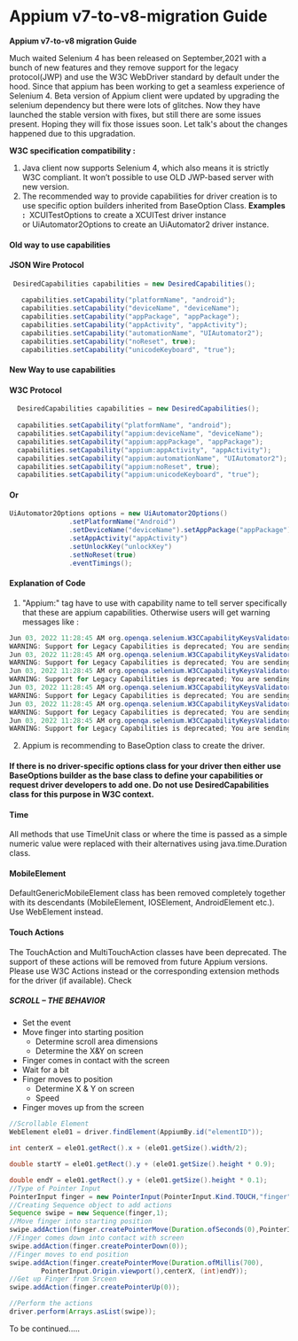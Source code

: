 # Appium v7-to-v8-migration Guide
  
  **Appium v7-to-v8 migration Guide**

Much waited Selenium 4 has been released on September,2021 with a bunch of new features and they remove support for the legacy protocol(JWP) and use the W3C WebDriver standard by default under the hood. Since that appium has been working to get a seamless experience of Selenium 4. Beta version of Appium client were updated by upgrading the selenium dependency but there were lots of glitches. Now they have launched the stable version with fixes, but still there are some issues present. Hoping they will fix those issues soon. Let talk's about the changes happened due to this upgradation. 

**W3C specification compatibility :**

1. Java client now supports Selenium 4, which also means it is strictly W3C compliant. It won’t possible to use OLD JWP-based server with new version. 
2. The recommended way to provide capabilities for driver creation is to use specific option builders inherited from BaseOption Class.
**Examples :**
 XCUITestOptions to create a XCUITest driver instance or UiAutomator2Options to create an UiAutomator2 driver instance.
 
 #### Old way to use capabilities 
 
 #### JSON Wire Protocol
 ```java   
  DesiredCapabilities capabilities = new DesiredCapabilities();
  
    capabilities.setCapability("platformName", "android");
    capabilities.setCapability("deviceName", "deviceName");
    capabilities.setCapability("appPackage", "appPackage");
    capabilities.setCapability("appActivity", "appActivity");
    capabilities.setCapability("automationName", "UIAutomator2");
    capabilities.setCapability("noReset", true);
    capabilities.setCapability("unicodeKeyboard", "true");
  ```

 
#### New Way to use capabilities
#### W3C Protocol
```java 
  DesiredCapabilities capabilities = new DesiredCapabilities();
  
  capabilities.setCapability("platformName", "android");
  capabilities.setCapability("appium:deviceName", "deviceName");
  capabilities.setCapability("appium:appPackage", "appPackage");
  capabilities.setCapability("appium:appActivity", "appActivity");
  capabilities.setCapability("appium:automationName", "UIAutomator2");
  capabilities.setCapability("appium:noReset", true);
  capabilities.setCapability("appium:unicodeKeyboard", "true");
 ```
 #### Or
 ```Java
 UiAutomator2Options options = new UiAutomator2Options()
                .setPlatformName("Android")
                .setDeviceName("deviceName").setAppPackage("appPackage")
                .setAppActivity("appActivity")
                .setUnlockKey("unlockKey")
                .setNoReset(true)
                .eventTimings();
``` 
#### Explanation of Code
1. "Appium:" tag have to use with capability name to tell server specifically that these are appium capabilities. Otherwise users will get warning messages like :
 ```Java
Jun 03, 2022 11:28:45 AM org.openqa.selenium.W3CCapabilityKeysValidator validateCapability
WARNING: Support for Legacy Capabilities is deprecated; You are sending "deviceName" which is an invalid capability. Please update to W3C Syntax: https://www.selenium.dev/blog/2022/legacy-protocol-support/
Jun 03, 2022 11:28:45 AM org.openqa.selenium.W3CCapabilityKeysValidator validateCapability
WARNING: Support for Legacy Capabilities is deprecated; You are sending "appPackage" which is an invalid capability. Please update to W3C Syntax: https://www.selenium.dev/blog/2022/legacy-protocol-support/
Jun 03, 2022 11:28:45 AM org.openqa.selenium.W3CCapabilityKeysValidator validateCapability
WARNING: Support for Legacy Capabilities is deprecated; You are sending "appActivity" which is an invalid capability. Please update to W3C Syntax: https://www.selenium.dev/blog/2022/legacy-protocol-support/
Jun 03, 2022 11:28:45 AM org.openqa.selenium.W3CCapabilityKeysValidator validateCapability
WARNING: Support for Legacy Capabilities is deprecated; You are sending "automationName" which is an invalid capability. Please update to W3C Syntax: https://www.selenium.dev/blog/2022/legacy-protocol-support/
Jun 03, 2022 11:28:45 AM org.openqa.selenium.W3CCapabilityKeysValidator validateCapability
WARNING: Support for Legacy Capabilities is deprecated; You are sending "noReset" which is an invalid capability. Please update to W3C Syntax: https://www.selenium.dev/blog/2022/legacy-protocol-support/
Jun 03, 2022 11:28:45 AM org.openqa.selenium.W3CCapabilityKeysValidator validateCapability
WARNING: Support for Legacy Capabilities is deprecated; You are sending "unicodeKeyboard" which is an invalid capability. Please update to W3C Syntax: https://www.selenium.dev/blog/2022/legacy-protocol-support/
 ```
2. Appium is recommending to BaseOption class to create the driver.

#### If there is no driver-specific options class for your driver then either use BaseOptions builder as the base class to define your capabilities or request driver developers to add one. Do not use DesiredCapabilities class for this purpose in W3C context. 

#### Time 
All methods that use TimeUnit class or where the time is passed as a simple numeric value were replaced with their alternatives using java.time.Duration class.

#### MobileElement
DefaultGenericMobileElement class has been removed completely together with its descendants (MobileElement, IOSElement, AndroidElement etc.). Use WebElement instead.

#### Touch Actions
The TouchAction and MultiTouchAction classes have been deprecated. The support of these actions will be removed from future Appium versions. Please use W3C Actions instead or the corresponding extension methods for the driver (if available). Check

##### SCROLL – THE BEHAVIOR
* Set the event 
* Move finger into starting position 
  - Determine scroll area dimensions 
  - Determine the X&Y on screen 
* Finger comes in contact with the screen 
* Wait for a bit 
* Finger moves to position 
  - Determine X & Y on screen 
  - Speed 
* Finger moves up from the screen

```Java
//Scrollable Element
WebElement ele01 = driver.findElement(AppiumBy.id("elementID"));

int centerX = ele01.getRect().x + (ele01.getSize().width/2);

double startY = ele01.getRect().y + (ele01.getSize().height * 0.9);

double endY = ele01.getRect().y + (ele01.getSize().height * 0.1);
//Type of Pointer Input
PointerInput finger = new PointerInput(PointerInput.Kind.TOUCH,"finger");
//Creating Sequence object to add actions
Sequence swipe = new Sequence(finger,1);
//Move finger into starting position
swipe.addAction(finger.createPointerMove(Duration.ofSeconds(0),PointerInput.Origin.viewport(),centerX,(int)startY));
//Finger comes down into contact with screen
swipe.addAction(finger.createPointerDown(0));
//Finger moves to end position
swipe.addAction(finger.createPointerMove(Duration.ofMillis(700),
        PointerInput.Origin.viewport(),centerX, (int)endY));
//Get up Finger from Srceen
swipe.addAction(finger.createPointerUp(0));

//Perform the actions
driver.perform(Arrays.asList(swipe));
```

To be continued.....                                                                                                       
